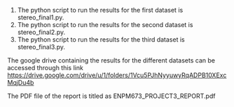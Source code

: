 1. The python script to run the results for the first dataset is stereo_final1.py.
2. The python script to run the results for the second dataset is stereo_final2.py.
3. The python script to run the results for the third dataset is stereo_final3.py.

The google drive containing the results for the different datasets can be accessed through this link https://drive.google.com/drive/u/1/folders/1Vcu5PJhNyyuwyRqADPB10XExcMqjDu4b

The PDF file of the report is titled as ENPM673_PROJECT3_REPORT.pdf


